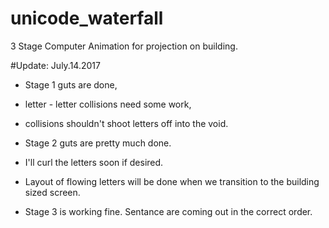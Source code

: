 # unicode_waterfall
3 Stage Computer Animation for projection on building.

#Update: July.14.2017
 - Stage 1 guts are done,
 - letter - letter collisions need some work,
 - collisions shouldn't shoot letters off into the void.
  
 - Stage 2 guts are pretty much done.
 - I'll curl the letters soon if desired.
 - Layout of flowing letters will be done when we transition to the building sized screen.

 - Stage 3 is working fine. Sentance are coming out in the correct order.